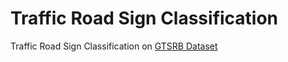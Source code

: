 # Traffic Road Sign Classification
Traffic Road Sign Classification on [GTSRB Dataset](https://www.kaggle.com/datasets/meowmeowmeowmeowmeow/gtsrb-german-traffic-sign)
